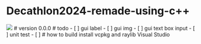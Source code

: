 # Decathlon2024-remade-using-c++
<img src='test_01.png'/>
# version 0.0.0
# todo
- [ ] gui label 
- [ ] gui img
- [ ] gui text box input 
- [ ] unit test 
- [ ] 
# how to build
install vcpkg and raylib 
Visual Studio
